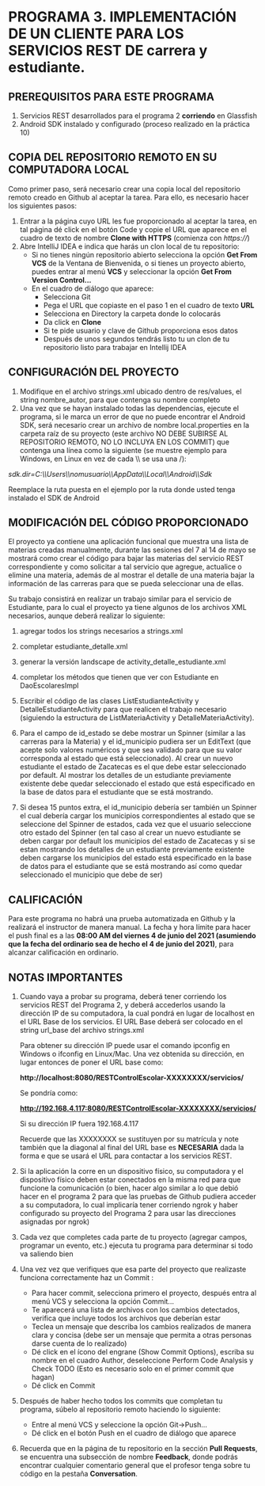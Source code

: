 # PROGRAMA 3. IMPLEMENTACIÓN DE UN CLIENTE PARA LOS SERVICIOS REST DE carrera y estudiante.

## PREREQUISITOS PARA ESTE PROGRAMA
1. Servicios REST desarrollados para el programa 2 **corriendo** en Glassfish
2. Android SDK instalado y configurado (proceso realizado en la práctica 10) 

## COPIA DEL REPOSITORIO REMOTO EN SU COMPUTADORA LOCAL

Como primer paso, será necesario crear una copia local del repositorio remoto creado en Github al aceptar la tarea. Para ello, es necesario hacer los siguientes pasos:
1. Entrar a la página cuyo URL les fue proporcionado al aceptar la tarea, en tal página dé click en el botón Code y copie el URL que aparece en el cuadro de texto de nombre **Clone with HTTPS** (comienza con *https://*)
2. Abre IntelliJ IDEA e indica que harás un clon local de tu repositorio:
   - Si no tienes ningún repositorio abierto selecciona la opción **Get From VCS** de la Ventana de Bienvenida, o si tienes un proyecto abierto, puedes entrar al menú **VCS** y seleccionar la opción **Get From Version Control...**
   - En el cuadro de diálogo que aparece:
     - Selecciona Git
     - Pega el URL que copiaste en el paso 1  en el cuadro de texto **URL**
     - Selecciona en Directory la carpeta donde lo colocarás
     - Da click en **Clone**
     - Si te pide usuario y clave de Github proporciona esos datos
     - Después de unos segundos tendrás listo tu un clon de tu repositorio listo para trabajar en Intellij IDEA

## CONFIGURACIÓN DEL PROYECTO

1. Modifique en el archivo strings.xml ubicado dentro de res/values, el string nombre_autor, para que contenga su nombre completo
2. Una vez que se hayan instalado todas las dependencias, ejecute el programa, si le marca un error de que no puede encontrar el Android SDK, será necesario crear un archivo de nombre local.properties en la carpeta raíz de su proyecto (este archivo NO DEBE SUBIRSE AL REPOSITORIO REMOTO, NO LO INCLUYA EN LOS COMMIT) que contenga una línea como la siguiente (se muestre ejemplo para Windows, en Linux en vez de cada  \\\ se usa una /):

*sdk.dir=C\:\\\Users\\\nomusuario\\\AppData\\\Local\\\Android\\\Sdk*

Reemplace la ruta puesta en el ejemplo por la ruta donde usted tenga instalado el SDK de Android


## MODIFICACIÓN DEL CÓDIGO PROPORCIONADO

El proyecto ya contiene una aplicación funcional que muestra una lista de materias creadas manualmente, durante las sesiones del 7 al 14 de mayo se mostrará como crear el código para bajar las materias del servicio REST correspondiente y como solicitar a tal servicio que agregue, actualice o elimine una materia, además de al mostrar el detalle de una materia bajar la información de las carreras para que se pueda seleccionar una de ellas.

Su trabajo consistirá en realizar un trabajo similar para el servicio de Estudiante, para lo cual el proyecto ya tiene algunos de los archivos XML necesarios, aunque deberá realizar lo siguiente:
1. agregar todos los strings necesarios a strings.xml
2. completar estudiante_detalle.xml
3. generar la versión landscape de activity_detalle_estudiante.xml
4. completar los métodos que tienen que ver con Estudiante en DaoEscolaresImpl
5. Escribir  el código de las clases ListEstudianteActivity y DetalleEstudianteActivity para que realicen el trabajo necesario (siguiendo la estructura de ListMateriaActivity y DetalleMateriaActivity).
6. Para el campo de id_estado se debe mostrar un Spinner (similar a las carreras para la Materia) y el id_municipio pudiera ser un EditText (que acepte solo valores numéricos y que sea validado para que su valor corresponda al estado que está seleccionado). Al crear un nuevo estudiante el estado de Zacatecas es el que debe estar seleccionado por default. Al mostrar los detalles de un estudiante previamente existente debe quedar seleccionado el estado que está especificado en la base de datos para el estudiante que se está mostrando.

7. Si desea 15 puntos extra, el id_municipio debería ser también un Spinner el cual debería cargar los municipios correspondientes al estado que se seleccione del Spinner de estados, cada vez que el usuario seleccione otro estado del Spinner (en tal caso al crear un nuevo estudiante se deben cargar por default los municipios del estado de Zacatecas y si se estan mostrando los detalles de un estudiante previamente existente deben cargarse los municipios del estado  está especificado en la base de datos para el estudiante que se está mostrando así como quedar seleccionado el municipio que debe de ser) 


## CALIFICACIÓN

Para este programa no habrá una prueba automatizada en Github y la realizará el instructor de manera manual. La fecha y hora límite para hacer el push final es a las **08:00 AM del viernes 4 de junio del 2021 (asumiendo que la fecha del ordinario sea de hecho el 4 de junio del 2021)**, para alcanzar calificación en ordinario.


## NOTAS IMPORTANTES
1. Cuando vaya a probar su programa, deberá tener corriendo los servicios REST del Programa 2, y deberá accederlos usando la dirección IP de su computadora, la cual pondrá en lugar de localhost en el URL Base de los servicios. El URL Base deberá ser colocado en el string url_base del archivo strings.xml

   Para obtener su dirección IP puede usar el comando ipconfig en Windows o ifconfig en Linux/Mac. Una vez obtenida su dirección, en lugar entonces de poner el URL base como:

   **http://localhost:8080/RESTControlEscolar-XXXXXXXX/servicios/**

   Se pondría como:

   **http://192.168.4.117:8080/RESTControlEscolar-XXXXXXXX/servicios/**
   
   Si su dirección IP fuera 192.168.4.117
   
   Recuerde que las XXXXXXXX se sustituyen por su matrícula y note también que la diagonal al final del URL base es **NECESARIA** dada la forma e que se usará el URL para contactar a los servicios REST.

2. Si la aplicación la corre en un dispositivo físico, su computadora y el dispositivo físico deben estar conectados en la misma red para que funcione la comunicación (o bien, hacer algo similar a lo que debió hacer en el programa 2 para que las pruebas de Github pudiera acceder a su computadora, lo cual implicaría tener corriendo ngrok y haber configurado su proyecto del Programa 2 para usar las direcciones asignadas por ngrok)


3. Cada vez que completes cada parte de tu proyecto (agregar campos, programar un evento, etc.) ejecuta tu programa para determinar si todo va saliendo bien

4. Una vez vez que verifiques que esa parte del proyecto que realizaste funciona correctamente haz un Commit : 
   - Para hacer commit, selecciona primero el proyecto, después entra al menú VCS y selecciona la opción Commit...
   - Te aparecerá una lista de archivos con los cambios detectados, verifica que incluye todos los archivos que deberían estar
   - Teclea un mensaje que describa los cambios realizados de manera clara y concisa (debe ser un mensaje que permita a otras personas darse cuenta de lo realizado)
   - Dé click en el ícono del engrane (Show Commit Options), escriba su nombre en el cuadro Author, deseleccione Perform Code Analysis y Check TODO (Esto es necesario solo en el primer commit que hagan)
   - Dé click en Commit

5. Después de haber hecho todos los commits que completan tu programa, súbelo al repositorio remoto haciendo lo siguiente:
   - Entre al menú VCS y seleccione la opción Git->Push...
   - Dé click en el botón Push en el cuadro de diálogo que aparece

6. Recuerda que en la página de tu repositorio en la sección **Pull Requests**, se encuentra una subsección de nombre **Feedback**, donde podrás encontrar  cualquier comentario general que el profesor tenga sobre tu código en la pestaña **Conversation**. 
